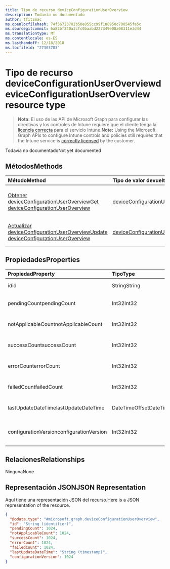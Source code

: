 ```yaml
---
title: Tipo de recurso deviceConfigurationUserOverview
description: Todavía no documentado
author: tfitzmac
ms.openlocfilehash: 74f56723702b50e855cc99f108950c708545fa5c
ms.sourcegitcommit: 6a82bf240a3cfc0baabd227349e08a08311e3d44
ms.translationtype: MT
ms.contentlocale: es-ES
ms.lasthandoff: 12/18/2018
ms.locfileid: "27303783"
---
```

# <a name="deviceconfigurationuseroverview-resource-type"></a><span data-ttu-id="5720d-103">Tipo de recurso deviceConfigurationUserOverview</span><span class="sxs-lookup"><span data-stu-id="5720d-103">deviceConfigurationUserOverview resource type</span></span>

> <span data-ttu-id="5720d-104">**Nota:** El uso de las API de Microsoft Graph para configurar las directivas y los controles de Intune requiere que el cliente tenga la [licencia correcta](https://go.microsoft.com/fwlink/?linkid=839381) para el servicio Intune.</span><span class="sxs-lookup"><span data-stu-id="5720d-104">**Note:** Using the Microsoft Graph APIs to configure Intune controls and policies still requires that the Intune service is [correctly licensed](https://go.microsoft.com/fwlink/?linkid=839381) by the customer.</span></span>

<span data-ttu-id="5720d-105">Todavía no documentado</span><span class="sxs-lookup"><span data-stu-id="5720d-105">Not yet documented</span></span>
## <a name="methods"></a><span data-ttu-id="5720d-106">Métodos</span><span class="sxs-lookup"><span data-stu-id="5720d-106">Methods</span></span>
|<span data-ttu-id="5720d-107">Método</span><span class="sxs-lookup"><span data-stu-id="5720d-107">Method</span></span>|<span data-ttu-id="5720d-108">Tipo de valor devuelto</span><span class="sxs-lookup"><span data-stu-id="5720d-108">Return Type</span></span>|<span data-ttu-id="5720d-109">Descripción</span><span class="sxs-lookup"><span data-stu-id="5720d-109">Description</span></span>|
|:---|:---|:---|
|[<span data-ttu-id="5720d-110">Obtener deviceConfigurationUserOverview</span><span class="sxs-lookup"><span data-stu-id="5720d-110">Get deviceConfigurationUserOverview</span></span>](../api/intune-deviceconfig-deviceconfigurationuseroverview-get.md)|[<span data-ttu-id="5720d-111">deviceConfigurationUserOverview</span><span class="sxs-lookup"><span data-stu-id="5720d-111">deviceConfigurationUserOverview</span></span>](../resources/intune-deviceconfig-deviceconfigurationuseroverview.md)|<span data-ttu-id="5720d-112">Lea las propiedades y las relaciones del objeto [deviceConfigurationUserOverview](../resources/intune-deviceconfig-deviceconfigurationuseroverview.md).</span><span class="sxs-lookup"><span data-stu-id="5720d-112">Read properties and relationships of the [deviceConfigurationUserOverview](../resources/intune-deviceconfig-deviceconfigurationuseroverview.md) object.</span></span>|
|[<span data-ttu-id="5720d-113">Actualizar deviceConfigurationUserOverview</span><span class="sxs-lookup"><span data-stu-id="5720d-113">Update deviceConfigurationUserOverview</span></span>](../api/intune-deviceconfig-deviceconfigurationuseroverview-update.md)|[<span data-ttu-id="5720d-114">deviceConfigurationUserOverview</span><span class="sxs-lookup"><span data-stu-id="5720d-114">deviceConfigurationUserOverview</span></span>](../resources/intune-deviceconfig-deviceconfigurationuseroverview.md)|<span data-ttu-id="5720d-115">Actualice las propiedades de un objeto [deviceConfigurationUserOverview](../resources/intune-deviceconfig-deviceconfigurationuseroverview.md).</span><span class="sxs-lookup"><span data-stu-id="5720d-115">Update the properties of a [deviceConfigurationUserOverview](../resources/intune-deviceconfig-deviceconfigurationuseroverview.md) object.</span></span>|

## <a name="properties"></a><span data-ttu-id="5720d-116">Propiedades</span><span class="sxs-lookup"><span data-stu-id="5720d-116">Properties</span></span>
|<span data-ttu-id="5720d-117">Propiedad</span><span class="sxs-lookup"><span data-stu-id="5720d-117">Property</span></span>|<span data-ttu-id="5720d-118">Tipo</span><span class="sxs-lookup"><span data-stu-id="5720d-118">Type</span></span>|<span data-ttu-id="5720d-119">Descripción</span><span class="sxs-lookup"><span data-stu-id="5720d-119">Description</span></span>|
|:---|:---|:---|
|<span data-ttu-id="5720d-120">id</span><span class="sxs-lookup"><span data-stu-id="5720d-120">id</span></span>|<span data-ttu-id="5720d-121">String</span><span class="sxs-lookup"><span data-stu-id="5720d-121">String</span></span>|<span data-ttu-id="5720d-122">Clave de la entidad.</span><span class="sxs-lookup"><span data-stu-id="5720d-122">Key of the entity.</span></span>|
|<span data-ttu-id="5720d-123">pendingCount</span><span class="sxs-lookup"><span data-stu-id="5720d-123">pendingCount</span></span>|<span data-ttu-id="5720d-124">Int32</span><span class="sxs-lookup"><span data-stu-id="5720d-124">Int32</span></span>|<span data-ttu-id="5720d-125">Número de usuarios pendientes</span><span class="sxs-lookup"><span data-stu-id="5720d-125">Number of pending Users</span></span>|
|<span data-ttu-id="5720d-126">notApplicableCount</span><span class="sxs-lookup"><span data-stu-id="5720d-126">notApplicableCount</span></span>|<span data-ttu-id="5720d-127">Int32</span><span class="sxs-lookup"><span data-stu-id="5720d-127">Int32</span></span>|<span data-ttu-id="5720d-128">Número de usuarios no es aplicable.</span><span class="sxs-lookup"><span data-stu-id="5720d-128">Number of not applicable users</span></span>|
|<span data-ttu-id="5720d-129">successCount</span><span class="sxs-lookup"><span data-stu-id="5720d-129">successCount</span></span>|<span data-ttu-id="5720d-130">Int32</span><span class="sxs-lookup"><span data-stu-id="5720d-130">Int32</span></span>|<span data-ttu-id="5720d-131">Número de usuarios correctos</span><span class="sxs-lookup"><span data-stu-id="5720d-131">Number of succeeded Users</span></span>|
|<span data-ttu-id="5720d-132">errorCount</span><span class="sxs-lookup"><span data-stu-id="5720d-132">errorCount</span></span>|<span data-ttu-id="5720d-133">Int32</span><span class="sxs-lookup"><span data-stu-id="5720d-133">Int32</span></span>|<span data-ttu-id="5720d-134">Número de usuarios con error</span><span class="sxs-lookup"><span data-stu-id="5720d-134">Number of error Users</span></span>|
|<span data-ttu-id="5720d-135">failedCount</span><span class="sxs-lookup"><span data-stu-id="5720d-135">failedCount</span></span>|<span data-ttu-id="5720d-136">Int32</span><span class="sxs-lookup"><span data-stu-id="5720d-136">Int32</span></span>|<span data-ttu-id="5720d-137">Número de usuarios erróneos</span><span class="sxs-lookup"><span data-stu-id="5720d-137">Number of failed Users</span></span>|
|<span data-ttu-id="5720d-138">lastUpdateDateTime</span><span class="sxs-lookup"><span data-stu-id="5720d-138">lastUpdateDateTime</span></span>|<span data-ttu-id="5720d-139">DateTimeOffset</span><span class="sxs-lookup"><span data-stu-id="5720d-139">DateTimeOffset</span></span>|<span data-ttu-id="5720d-140">Última hora de actualización</span><span class="sxs-lookup"><span data-stu-id="5720d-140">Last update time</span></span>|
|<span data-ttu-id="5720d-141">configurationVersion</span><span class="sxs-lookup"><span data-stu-id="5720d-141">configurationVersion</span></span>|<span data-ttu-id="5720d-142">Int32</span><span class="sxs-lookup"><span data-stu-id="5720d-142">Int32</span></span>|<span data-ttu-id="5720d-143">Versión de la directiva para esa información general</span><span class="sxs-lookup"><span data-stu-id="5720d-143">Version of the policy for that overview</span></span>|

## <a name="relationships"></a><span data-ttu-id="5720d-144">Relaciones</span><span class="sxs-lookup"><span data-stu-id="5720d-144">Relationships</span></span>
<span data-ttu-id="5720d-145">Ninguna</span><span class="sxs-lookup"><span data-stu-id="5720d-145">None</span></span>
## <a name="json-representation"></a><span data-ttu-id="5720d-146">Representación JSON</span><span class="sxs-lookup"><span data-stu-id="5720d-146">JSON Representation</span></span>
<span data-ttu-id="5720d-147">Aquí tiene una representación JSON del recurso.</span><span class="sxs-lookup"><span data-stu-id="5720d-147">Here is a JSON representation of the resource.</span></span>
<!-- {
  "blockType": "resource",
  "keyProperty": "id",
  "@odata.type": "microsoft.graph.deviceConfigurationUserOverview"
}
-->
``` json
{
  "@odata.type": "#microsoft.graph.deviceConfigurationUserOverview",
  "id": "String (identifier)",
  "pendingCount": 1024,
  "notApplicableCount": 1024,
  "successCount": 1024,
  "errorCount": 1024,
  "failedCount": 1024,
  "lastUpdateDateTime": "String (timestamp)",
  "configurationVersion": 1024
}
```



